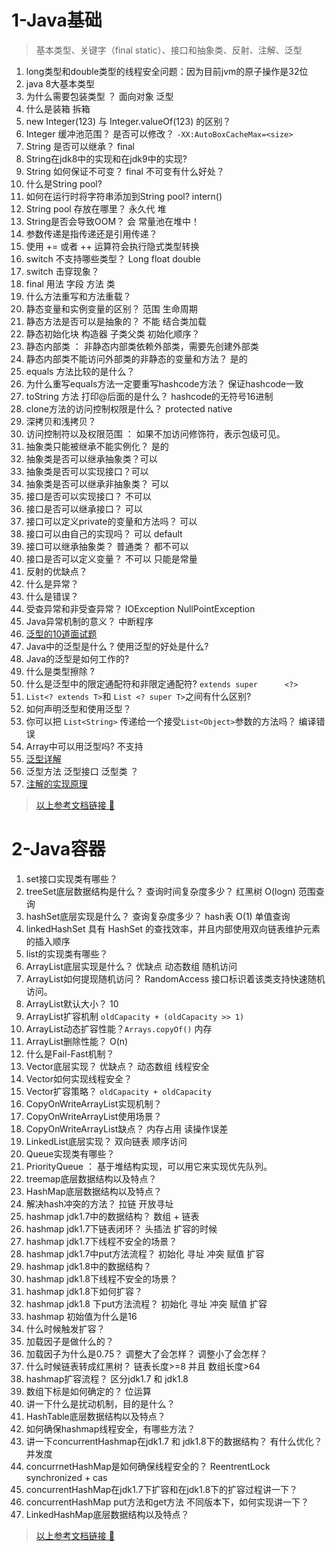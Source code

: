 # 1-Java基础

> 基本类型、关键字（final static）、接口和抽象类、反射、注解、泛型
1. long类型和double类型的线程安全问题：因为目前jvm的原子操作是32位
2. java 8大基本类型
3. 为什么需要包装类型 ？ 面向对象 泛型
4. 什么是装箱 拆箱
5. new Integer(123) 与 Integer.valueOf(123) 的区别？
6. Integer 缓冲池范围？ 是否可以修改？ `-XX:AutoBoxCacheMax=<size> `
7. String 是否可以继承？ final
8. String在jdk8中的实现和在jdk9中的实现?
9. String 如何保证不可变？ final  不可变有什么好处？
10. 什么是String pool?
11. 如何在运行时将字符串添加到String pool? intern()
12. String pool 存放在哪里？ 永久代 堆
13. String是否会导致OOM？ 会 常量池在堆中！
14. 参数传递是指传递还是引用传递？
15. 使用 += 或者 ++ 运算符会执行隐式类型转换
16. switch 不支持哪些类型？ Long float double
17. switch 击穿现象？
18. final 用法 字段 方法 类
19. 什么方法重写和方法重载？
20. 静态变量和实例变量的区别？ 范围 生命周期
21. 静态方法是否可以是抽象的？ 不能 结合类加载
22. 静态初始化块 构造器 子类父类 初始化顺序？
23. 静态内部类 ： 非静态内部类依赖外部类，需要先创建外部类
24. 静态内部类不能访问外部类的非静态的变量和方法？ 是的
25. equals 方法比较的是什么？
26. 为什么重写equals方法一定要重写hashcode方法？ 保证hashcode一致
27. toString 方法 打印@后面的是什么？ hashcode的无符号16进制
28. clone方法的访问控制权限是什么？ protected native
29. 深拷贝和浅拷贝？
30. 访问控制符以及权限范围 ： 如果不加访问修饰符，表示包级可见。
31. 抽象类只能被继承不能实例化？ 是的
32. 抽象类是否可以继承抽象类？可以
33. 抽象类是否可以实现接口？可以
34. 抽象类是否可以继承非抽象类？ 可以
35. 接口是否可以实现接口？ 不可以
36. 接口是否可以继承接口？ 可以
37. 接口可以定义private的变量和方法吗？ 可以
38. 接口可以由自己的实现吗？ 可以 default
39. 接口可以继承抽象类？ 普通类？ 都不可以
40. 接口是否可以定义变量？ 不可以 只能是常量
41. 反射的优缺点？
42. 什么是异常？
43. 什么是错误？
44. 受查异常和非受查异常？ IOException NullPointException
45. Java异常机制的意义？ 中断程序
46. [泛型的10道面试题](https://cloud.tencent.com/developer/article/1033693 )
47. Java中的泛型是什么 ? 使用泛型的好处是什么?
48. Java的泛型是如何工作的?
49. 什么是类型擦除 ? 
50. 什么是泛型中的限定通配符和非限定通配符?   `extends super      <?>`
51. `List<? extends T>`和 `List <? super T>`之间有什么区别?
52. 如何声明泛型和使用泛型？
53. 你可以把  `List<String>` 传递给一个接受`List<Object>`参数的方法吗？  编译错误
54. Array中可以用泛型吗? 不支持
55. [泛型详解](https://www.cnblogs.com/Blue-Keroro/p/8875898.html)
56. 泛型方法 泛型接口 泛型类 ？
57. [注解的实现原理](https://www.cnblogs.com/acm-bingzi/p/javaAnnotation.html)


> [以上参考文档链接 🔗](https://github.com/CyC2018/CS-Notes/blob/master/notes/Java%20%E5%9F%BA%E7%A1%80.md)


# 2-Java容器

1. set接口实现类有哪些？
2. treeSet底层数据结构是什么？ 查询时间复杂度多少？ 红黑树 O(logn) 范围查询
3. hashSet底层实现是什么？ 查询复杂度多少？ hash表 O(1) 单值查询
4. linkedHashSet  具有 HashSet 的查找效率，并且内部使用双向链表维护元素的插入顺序
5. list的实现类有哪些？
6. ArrayList底层实现是什么？ 优缺点 动态数组 随机访问
7. ArrayList如何提现随机访问？ RandomAccess 接口标识着该类支持快速随机访问。
8. ArrayList默认大小？ 10
9. ArrayList扩容机制 `oldCapacity + (oldCapacity >> 1)`
10. ArrayList动态扩容性能？`Arrays.copyOf()` 内存
11. ArrayList删除性能？ O(n)
12. 什么是Fail-Fast机制？
13. Vector底层实现？ 优缺点？ 动态数组 线程安全
14. Vector如何实现线程安全？
15. Vector扩容策略？ `oldCapacity + oldCapacity`
16. CopyOnWriteArrayList实现机制？
17. CopyOnWriteArrayList使用场景？
18. CopyOnWriteArrayList缺点？ 内存占用 读操作误差
19. LinkedList底层实现？ 双向链表 顺序访问
20. Queue实现类有哪些？
21. PriorityQueue ： 基于堆结构实现，可以用它来实现优先队列。
22. treemap底层数据结构以及特点？
23. HashMap底层数据结构以及特点？
24. 解决hash冲突的方法？ 拉链 开放寻址
25. hashmap jdk1.7中的数据结构？ 数组 + 链表
26. hashmap jdk1.7下链表闭环？ 头插法 扩容的时候
27. hashmap jdk1.7下线程不安全的场景？ 
29. hashmap jdk1.7中put方法流程？ 初始化 寻址 冲突 赋值 扩容
30. hashmap jdk1.8中的数据结构？
31. hashmap jdk1.8下线程不安全的场景？
32. hashmap jdk1.8下如何扩容？
33. hashmap jdk1.8 下put方法流程？  初始化 寻址 冲突 赋值 扩容
34. hashmap 初始值为什么是16
35. 什么时候触发扩容？ 
36. 加载因子是做什么的？
37. 加载因子为什么是0.75？ 调整大了会怎样？ 调整小了会怎样？
38. 什么时候链表转成红黑树？ 链表长度>=8 并且 数组长度>64
39. hashmap扩容流程？ 区分jdk1.7 和 jdk1.8
40. 数组下标是如何确定的？ 位运算 
41. 讲一下什么是扰动机制，目的是什么？ 
42. HashTable底层数据结构以及特点？
43. 如何确保hashmap线程安全，有哪些方法？ 
44. 讲一下concurrentHashmap在jdk1.7 和 jdk1.8下的数据结构？ 有什么优化？ 并发度
45. concurrnetHashMap是如何确保线程安全的？ ReentrentLock    synchronized + cas
46. concurrentHashMap在jdk1.7下扩容和在jdk1.8下的扩容过程讲一下？
47. concurrentHashMap put方法和get方法 不同版本下，如何实现讲一下？
48. LinkedHashMap底层数据结构以及特点？

> [以上参考文档链接 🔗](https://github.com/CyC2018/CS-Notes/blob/master/notes/Java%20%E5%AE%B9%E5%99%A8.md)










